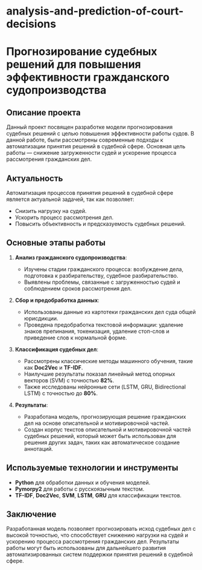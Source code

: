 # analysis-and-prediction-of-court-decisions
# Прогнозирование судебных решений для повышения эффективности гражданского судопроизводства

## Описание проекта
Данный проект посвящен разработке модели прогнозирования судебных решений с целью повышения эффективности работы судов. В данной работе, были рассмотрены современные подходы к автоматизации принятия решений в судебной сфере. Основная цель работы — снижение загруженности судей и ускорение процесса рассмотрения гражданских дел.

## Актуальность
Автоматизация процессов принятия решений в судебной сфере является актуальной задачей, так как позволяет:
- Снизить нагрузку на судей.
- Ускорить процесс рассмотрения дел.
- Повысить объективность и предсказуемость судебных решений.

## Основные этапы работы
1. **Анализ гражданского судопроизводства**:
   - Изучены стадии гражданского процесса: возбуждение дела, подготовка к разбирательству, судебное разбирательство.
   - Выявлены проблемы, связанные с загруженностью судей и соблюдением сроков рассмотрения дел.

2. **Сбор и предобработка данных**:
   - Использованы данные из картотеки гражданских дел суда общей юрисдикции.
   - Проведена предобработка текстовой информации: удаление знаков препинания, токенизация, удаление стоп-слов и приведение слов к нормальной форме.

3. **Классификация судебных дел**:
   - Рассмотрены классические методы машинного обучения, такие как **Doc2Vec** и **TF-IDF**.
   - Наилучшие результаты показал линейный метод опорных векторов (SVM) с точностью **82%**.
   - Также исследованы нейронные сети (LSTM, GRU, Bidirectional LSTM) с точностью до **80%**.

4. **Результаты**:
   - Разработана модель, прогнозирующая решение гражданских дел на основе описательной и мотивировочной частей.
   - Создан корпус текстов описательной и мотивировочной частей судебных решений, который может быть использован для решения других задач, таких как автоматическое создание аннотаций.

## Используемые технологии и инструменты
- **Python** для обработки данных и обучения моделей.
- **Pymorpy2** для работы с русскоязычным текстом.
- **TF-IDF**, **Doc2Vec**, **SVM**, **LSTM**, **GRU** для классификации текстов.

## Заключение
Разработанная модель позволяет прогнозировать исход судебных дел с высокой точностью, что способствует снижению нагрузки на судей и ускорению процесса рассмотрения гражданских дел. Результаты работы могут быть использованы для дальнейшего развития автоматизированных систем поддержки принятия решений в судебной сфере.

